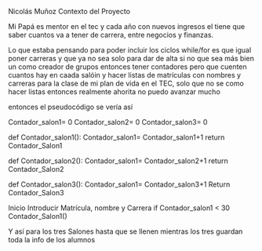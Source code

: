 Nicolás Muñoz
Contexto del Proyecto

Mi Papá es mentor en el tec y cada año con nuevos ingresos el tiene que saber cuantos va a tener de carrera, entre negocios y finanzas.

Lo que estaba pensando para poder incluir los ciclos while/for es que igual poner carreras y que ya no sea solo para dar de alta si no que sea más bien un como creador de grupos entonces tener contadores pero que 
cuenten cuantos hay en caada salóin y hacer listas de matrículas con nombres y carreras para la clase de mi plan de vida en el TEC, solo que no se como hacer listas entonces realmente ahorita no puedo avanzar mucho

entonces el pseudocódigo se vería así

Contador_salon1= 0
Contador_salon2= 0
Contador_salon3= 0

def Contador_salon1():
Contador_salon1= Contador_salon1+1
return Contador_Salon1

def Contador_salon2():
Contador_salon1= Contador_salon2+1
return Contador_Salon2

def Contador_salon3():
Contador_salon1= Contador_salon3+1
Return Contador_Salon3
 
Inicio
Introducir Matrícula, nombre y Carrera
if Contador_salon1 < 30
Contador_Salon1()

Y así para los tres Salones hasta que se llenen mientras los tres guardan toda la info de los alumnos
